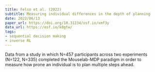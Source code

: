 ```yaml
---
title: Felso et al. (2022)
subtitle: Measuring individual differences in the depth of planning
date: 2022/06/13
paper_url: https://doi.org/10.31234/osf.io/xmf3y
data_url: https://osf.io/k8gtw/
tags:
- sequential decision making
- inverse RL
---
```


Data from a study in which N=457 participants across two experiments (N=122, N=335) completed the Mouselab-MDP paradigm in order to measure how prone an individual is to plan multiple steps ahead.
